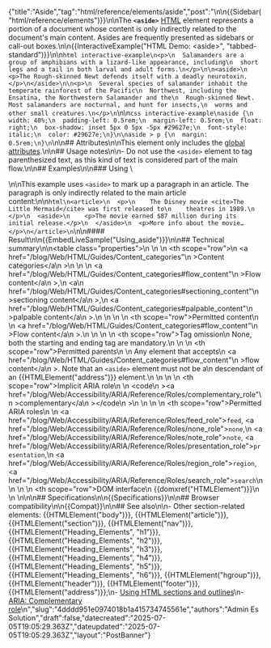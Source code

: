 {"title":"Aside","tag":"html/reference/elements/aside","post":"\n\n{{Sidebar(\"html/reference/elements\")}}\n\nThe **`<aside>`** [HTML](/blog/Web/HTML) element represents a portion of a document whose content is only indirectly related to the document's main content. Asides are frequently presented as sidebars or call-out boxes.\n\n{{InteractiveExample(\"HTML Demo: &lt;aside&gt;\", \"tabbed-standard\")}}\n\n```html interactive-example\n<p>\n  Salamanders are a group of amphibians with a lizard-like appearance, including\n  short legs and a tail in both larval and adult forms.\n</p>\n\n<aside>\n  <p>The Rough-skinned Newt defends itself with a deadly neurotoxin.</p>\n</aside>\n\n<p>\n  Several species of salamander inhabit the temperate rainforest of the Pacific\n  Northwest, including the Ensatina, the Northwestern Salamander and the\n  Rough-skinned Newt. Most salamanders are nocturnal, and hunt for insects,\n  worms and other small creatures.\n</p>\n```\n\n```css interactive-example\naside {\n  width: 40%;\n  padding-left: 0.5rem;\n  margin-left: 0.5rem;\n  float: right;\n  box-shadow: inset 5px 0 5px -5px #29627e;\n  font-style: italic;\n  color: #29627e;\n}\n\naside > p {\n  margin: 0.5rem;\n}\n```\n\n## Attributes\n\nThis element only includes the [global attributes](/blog/Web/HTML/Reference/Global_attributes).\n\n## Usage notes\n\n- Do not use the `<aside>` element to tag parenthesized text, as this kind of text is considered part of the main flow.\n\n## Examples\n\n### Using \\<aside>\n\nThis example uses `<aside>` to mark up a paragraph in an article. The paragraph is only indirectly related to the main article content:\n\n```html\n<article>\n  <p>\n    The Disney movie <cite>The Little Mermaid</cite> was first released to\n    theatres in 1989.\n  </p>\n  <aside>\n    <p>The movie earned $87 million during its initial release.</p>\n  </aside>\n  <p>More info about the movie…</p>\n</article>\n```\n\n#### Result\n\n{{EmbedLiveSample(\"Using_aside\")}}\n\n## Technical summary\n\n<table class=\"properties\">\n  <tbody>\n    <tr>\n      <th scope=\"row\">\n        <a href=\"/blog/Web/HTML/Guides/Content_categories\"\n          >Content categories</a\n        >\n      </th>\n      <td>\n        <a href=\"/blog/Web/HTML/Guides/Content_categories#flow_content\"\n          >Flow content</a\n        >,\n        <a\n          href=\"/blog/Web/HTML/Guides/Content_categories#sectioning_content\"\n          >sectioning content</a\n        >,\n        <a href=\"/blog/Web/HTML/Guides/Content_categories#palpable_content\"\n          >palpable content</a\n        >.\n      </td>\n    </tr>\n    <tr>\n      <th scope=\"row\">Permitted content</th>\n      <td>\n        <a href=\"/blog/Web/HTML/Guides/Content_categories#flow_content\"\n          >Flow content</a\n        >.\n      </td>\n    </tr>\n    <tr>\n      <th scope=\"row\">Tag omission</th>\n      <td>None, both the starting and ending tag are mandatory.</td>\n    </tr>\n    <tr>\n      <th scope=\"row\">Permitted parents</th>\n      <td>\n        Any element that accepts\n        <a href=\"/blog/Web/HTML/Guides/Content_categories#flow_content\"\n          >flow content</a\n        >. Note that an <code>&#x3C;aside></code> element must not be a\n        descendant of an {{HTMLElement(\"address\")}} element.\n      </td>\n    </tr>\n    <tr>\n      <th scope=\"row\">Implicit ARIA role</th>\n      <td>\n        <code\n          ><a href=\"/blog/Web/Accessibility/ARIA/Reference/Roles/complementary_role\"\n            >complementary</a\n          ></code\n        >\n      </td>\n    </tr>\n    <tr>\n      <th scope=\"row\">Permitted ARIA roles</th>\n      <td>\n        <a href=\"/blog/Web/Accessibility/ARIA/Reference/Roles/feed_role\"><code>feed</code></a>, <a href=\"/blog/Web/Accessibility/ARIA/Reference/Roles/none_role\"><code>none</code></a>,\n        <a href=\"/blog/Web/Accessibility/ARIA/Reference/Roles/note_role\"><code>note</code></a>, <a href=\"/blog/Web/Accessibility/ARIA/Reference/Roles/presentation_role\"><code>presentation</code></a>,\n        <a href=\"/blog/Web/Accessibility/ARIA/Reference/Roles/region_role\"><code>region</code></a>, <a href=\"/blog/Web/Accessibility/ARIA/Reference/Roles/search_role\"><code>search</code></a>\n      </td>\n    </tr>\n    <tr>\n      <th scope=\"row\">DOM interface</th>\n      <td>{{domxref(\"HTMLElement\")}}</td>\n    </tr>\n  </tbody>\n</table>\n\n## Specifications\n\n{{Specifications}}\n\n## Browser compatibility\n\n{{Compat}}\n\n## See also\n\n- Other section-related elements: {{HTMLElement(\"body\")}}, {{HTMLElement(\"article\")}}, {{HTMLElement(\"section\")}}, {{HTMLElement(\"nav\")}}, {{HTMLElement(\"Heading_Elements\", \"h1\")}}, {{HTMLElement(\"Heading_Elements\", \"h2\")}}, {{HTMLElement(\"Heading_Elements\", \"h3\")}}, {{HTMLElement(\"Heading_Elements\", \"h4\")}}, {{HTMLElement(\"Heading_Elements\", \"h5\")}}, {{HTMLElement(\"Heading_Elements\", \"h6\")}}, {{HTMLElement(\"hgroup\")}}, {{HTMLElement(\"header\")}}, {{HTMLElement(\"footer\")}}, {{HTMLElement(\"address\")}};\n- [Using HTML sections and outlines](/blog/Web/HTML/Reference/Elements/Heading_Elements)\n- [ARIA: Complementary role](/blog/Web/Accessibility/ARIA/Reference/Roles/complementary_role)\n","slug":"4dddd951e0974018b1a415734745561e","authors":"Admin Es Solution","draft":false,"datecreated":"2025-07-05T19:05:29.363Z","dateupdated":"2025-07-05T19:05:29.363Z","layout":"PostBanner"}